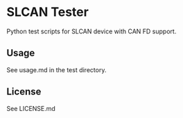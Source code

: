 # SLCAN Tester
Python test scripts for SLCAN device with CAN FD support.

## Usage
See usage.md in the test directory.

## License
See LICENSE.md

